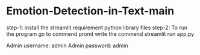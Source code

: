 # Emotion-Detection-in-Text-main
step-1: install the streamlit requirement python library files
step-2: To run the program go to commend promt write the commend
streamlit run app.py

Admin username: admin
Admin password: admin
